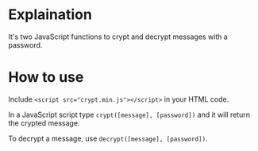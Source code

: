 # Explaination

It's two JavaScript functions to crypt and decrypt messages with a password.

# How to use

Include ```<script src="crypt.min.js"></script>``` in your HTML code. 

In a JavaScript script type ```crypt([message], [password])``` and it will return the crypted message.

To decrypt a message, use ```decrypt([message], [password])```.
